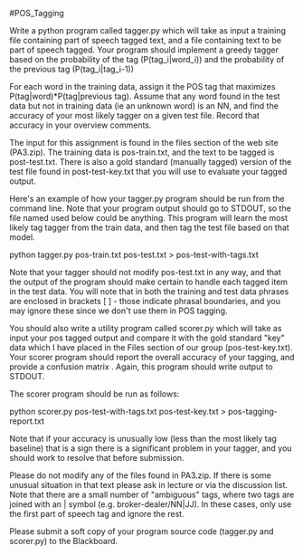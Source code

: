 #POS_Tagging

Write a python program called tagger.py which will take as input a training file containing part of speech tagged text, and a file containing text to be part of speech tagged. Your program should implement a greedy tagger based on the probability of the tag (P(tag_i|word_i)) and the probability of the previous tag (P(tag_i|tag_i-1))

For each word in the training data, assign it the POS tag that maximizes P(tag|word)*P(tag|previous tag). Assume that any word found in the test data but not in training data (ie an unknown word) is an NN, and find the accuracy of your most likely tagger on a given test file. Record that accuracy in your overview comments.

The input for this assignment is found in the files section of the web site (PA3.zip). The training data is pos-train.txt, and the text to be tagged is post-test.txt. There is also a gold standard (manually tagged) version of the test file found in post-test-key.txt that you will use to evaluate your tagged output. 

Here's an example of how your tagger.py program should be run from the command line. Note that your program output should go to STDOUT, so the file named used below could be anything. This program will learn the most likely tag tagger from the train data, and then tag the test file based on that model.

python tagger.py pos-train.txt pos-test.txt > pos-test-with-tags.txt

Note that your tagger should not modify pos-test.txt in any way, and that the output of the program should make certain to handle each tagged item in the test data. You will note that in both the training and test data phrases are enclosed in brackets [ ] - those indicate phrasal boundaries, and you may ignore these since we don't use them in POS tagging.

You should also write a utility program called scorer.py which will take as input your pos tagged output and compare it with the gold standard "key" data which I have placed in the Files section of our group (pos-test-key.txt). Your scorer program should report the overall accuracy of your tagging, and provide a confusion matrix .  Again, this program should write output to STDOUT.

The scorer program should be run as follows:

python scorer.py pos-test-with-tags.txt pos-test-key.txt > pos-tagging-report.txt

Note that if your accuracy is unusually low (less than the most likely tag baseline) that is a sign there is a significant problem in your tagger, and you should work to resolve that before submission.

Please do not modify any of the files found in PA3.zip. If there is some unusual situation in that text please ask in lecture or via the discussion list. Note that there are a small number of "ambiguous" tags, where two tags are joined with an | symbol (e.g. broker-dealer/NN|JJ). In these cases, only use the first part of speech tag and ignore the rest.

Please submit a soft copy of your program source code (tagger.py and scorer.py) to the Blackboard.